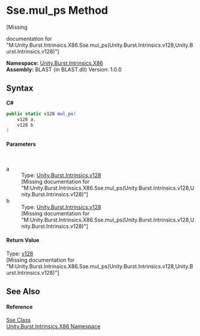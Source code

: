 # Sse.mul_ps Method 
 

\[Missing <summary> documentation for "M:Unity.Burst.Intrinsics.X86.Sse.mul_ps(Unity.Burst.Intrinsics.v128,Unity.Burst.Intrinsics.v128)"\]

**Namespace:**&nbsp;<a href="N_Unity_Burst_Intrinsics_X86">Unity.Burst.Intrinsics.X86</a><br />**Assembly:**&nbsp;BLAST (in BLAST.dll) Version: 1.0.0

## Syntax

**C#**<br />
``` C#
public static v128 mul_ps(
	v128 a,
	v128 b
)
```


#### Parameters
&nbsp;<dl><dt>a</dt><dd>Type: <a href="T_Unity_Burst_Intrinsics_v128">Unity.Burst.Intrinsics.v128</a><br />\[Missing <param name="a"/> documentation for "M:Unity.Burst.Intrinsics.X86.Sse.mul_ps(Unity.Burst.Intrinsics.v128,Unity.Burst.Intrinsics.v128)"\]</dd><dt>b</dt><dd>Type: <a href="T_Unity_Burst_Intrinsics_v128">Unity.Burst.Intrinsics.v128</a><br />\[Missing <param name="b"/> documentation for "M:Unity.Burst.Intrinsics.X86.Sse.mul_ps(Unity.Burst.Intrinsics.v128,Unity.Burst.Intrinsics.v128)"\]</dd></dl>

#### Return Value
Type: <a href="T_Unity_Burst_Intrinsics_v128">v128</a><br />\[Missing <returns> documentation for "M:Unity.Burst.Intrinsics.X86.Sse.mul_ps(Unity.Burst.Intrinsics.v128,Unity.Burst.Intrinsics.v128)"\]

## See Also


#### Reference
<a href="T_Unity_Burst_Intrinsics_X86_Sse">Sse Class</a><br /><a href="N_Unity_Burst_Intrinsics_X86">Unity.Burst.Intrinsics.X86 Namespace</a><br />